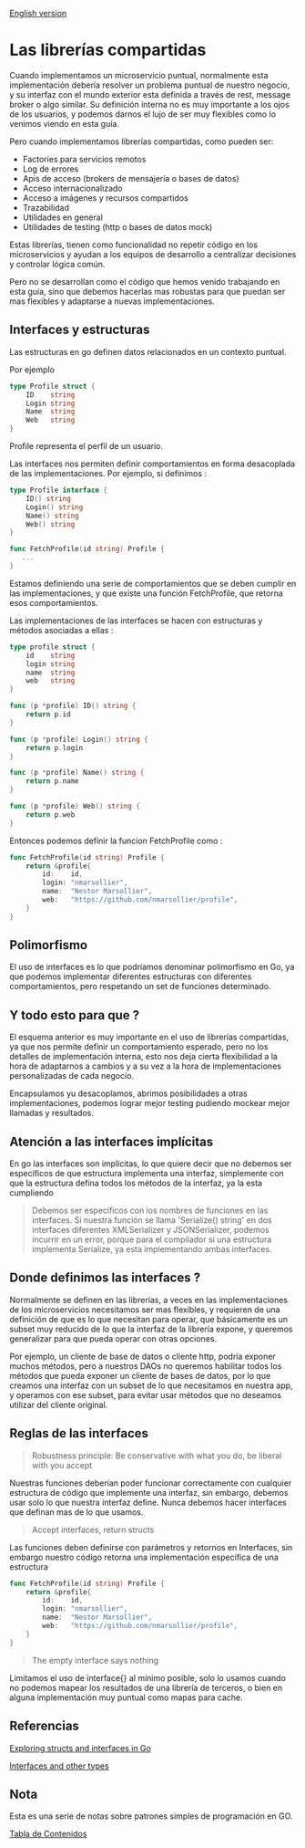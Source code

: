 [English version](https://github.com/nmarsollier/go_libs/blob/main/README_en.md)

# Las librerías compartidas

Cuando implementamos un microservicio puntual, normalmente esta implementación debería resolver un problema puntual de nuestro negocio, y su interfaz con el mundo exterior esta definida a través de rest, message broker o algo similar. Su definición interna no es muy importante a los ojos de los usuarios, y podemos darnos el lujo de ser muy flexibles como lo venimos viendo en esta guía.

Pero cuando implementamos librerías compartidas, como pueden ser:

- Factories para servicios remotos
- Log de errores
- Apis de acceso (brokers de mensajería o bases de datos)
- Acceso internacionalizado
- Acceso a imágenes y recursos compartidos
- Trazabilidad
- Utilidades en general
- Utilidades de testing (http o bases de datos mock)

Estas librerías, tienen como funcionalidad no repetir código en los microservicios y ayudan a los equipos de desarrollo a centralizar decisiones y controlar lógica común.

Pero no se desarrollan como el código que hemos venido trabajando en esta guía, sino que debemos hacerlas mas robustas para que puedan ser mas flexibles y adaptarse a nuevas implementaciones.

## Interfaces y estructuras

Las estructuras en go definen datos relacionados en un contexto puntual.

Por ejemplo

```go
type Profile struct {
	ID    string
	Login string
	Name  string
	Web   string
}
```

Profile representa el perfil de un usuario.

Las interfaces nos permiten definir comportamientos en forma desacoplada de las implementaciones. Por ejemplo, si definimos :

```go
type Profile interface {
	ID() string
	Login() string
	Name() string
	Web() string
}

func FetchProfile(id string) Profile {
   ...
}
```

Estamos definiendo una serie de comportamientos que se deben cumplir en las implementaciones, y que existe una función FetchProfile, que retorna esos comportamientos.

Las implementaciones de las interfaces se hacen con estructuras y métodos asociadas a ellas :

```go
type profile struct {
	id    string
	login string
	name  string
	web   string
}

func (p *profile) ID() string {
	return p.id
}

func (p *profile) Login() string {
	return p.login
}

func (p *profile) Name() string {
	return p.name
}

func (p *profile) Web() string {
	return p.web
}
```

Entonces podemos definir la funcion FetchProfile como :

```go
func FetchProfile(id string) Profile {
	return &profile{
		id:    id,
		login: "nmarsollier",
		name:  "Nestor Marsollier",
		web:   "https://github.com/nmarsollier/profile",
	}
}
```

## Polimorfismo

El uso de interfaces es lo que podríamos denominar polimorfismo en Go, ya que podemos implementar diferentes estructuras con diferentes comportamientos, pero respetando un set de funciones determinado.

## Y todo esto para que ?

El esquema anterior es muy importante en el uso de librerías compartidas, ya que nos permite definir un comportamiento esperado, pero no los detalles de implementación interna, esto nos deja cierta flexibilidad a la hora de adaptarnos a cambios y a su vez a la hora de implementaciones personalizadas de cada negocio.

Encapsulamos yu desacoplamos, abrimos posibilidades a otras implementaciones, podemos lograr mejor testing pudiendo mockear mejor llamadas y resultados.

## Atención a las interfaces implícitas

En go las interfaces son implícitas, lo que quiere decir que no debemos ser específicos de que estructura implementa una interfaz, simplemente con que la estructura defina todos los métodos de la interfaz, ya la esta cumpliendo

> Debemos ser específicos con los nombres de funciones en las interfaces. Si nuestra función se llama 'Serialize() string' en dos interfaces diferentes XMLSerializer y JSONSerializer, podemos incurrir en un error, porque para el compilador si una estructura implementa Serialize, ya esta implementando ambas interfaces.

## Donde definimos las interfaces ?

Normalmente se definen en las librerías, a veces en las implementaciones de los microservicios necesitamos ser mas flexibles, y requieren de una definición de que es lo que necesitan para operar, que básicamente es un subset muy reducido de lo que la interfaz de la librería expone, y queremos generalizar para que pueda operar con otras opciones.

Por ejemplo, un cliente de base de datos o cliente http, podría exponer muchos métodos, pero a nuestros DAOs no queremos habilitar todos los métodos que pueda exponer un cliente de bases de datos, por lo que creamos una interfaz con un subset de lo que necesitamos en nuestra app, y operamos con ese subset, para evitar usar métodos que no deseamos utilizar del cliente original.

## Reglas de las interfaces

> Robustness principle: Be conservative with what you do, be liberal with you accept

Nuestras funciones deberían poder funcionar correctamente con cualquier estructura de código que implemente una interfaz, sin embargo, debemos usar solo lo que nuestra interfaz define. Nunca debemos hacer interfaces que definan mas de lo que usamos.

> Accept interfaces, return structs

Las funciones deben definirse con parámetros y retornos en Interfaces, sin embargo nuestro código retorna una implementación especifica de una estructura

```go
func FetchProfile(id string) Profile {
	return &profile{
		id:    id,
		login: "nmarsollier",
		name:  "Nestor Marsollier",
		web:   "https://github.com/nmarsollier/profile",
	}
}
```

> The empty interface says nothing

Limitamos el uso de interface{} al mínimo posible, solo lo usamos cuando no podemos mapear los resultados de una librería de terceros, o bien en alguna implementación muy puntual como mapas para cache.

## Referencias

[Exploring structs and interfaces in Go](https://blog.logrocket.com/exploring-structs-and-interfaces-in-go/)

[Interfaces and other types](https://golang.org/doc/effective_go#interfaces_and_types)

## Nota

Esta es una serie de notas sobre patrones simples de programación en GO.

[Tabla de Contenidos](https://github.com/nmarsollier/go_index/blob/main/README.md)
